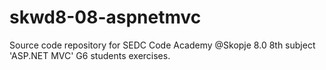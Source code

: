 # skwd8-08-aspnetmvc
Source code repository for SEDC Code Academy @Skopje 8.0 8th subject 'ASP.NET MVC' G6 students exercises.
